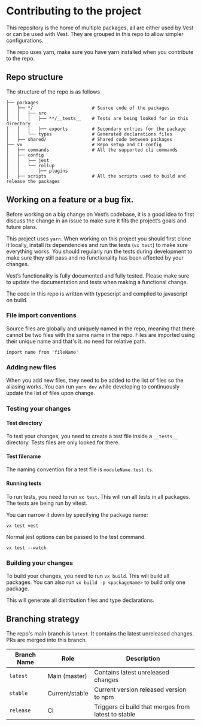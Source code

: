 # Contributing to the project

This repository is the home of multiple packages, all are either used by Vest or can be used with Vest. They are grouped in this repo to allow simpler configurations.

The repo uses yarn, make sure you have yarn installed when you contribute to the repo.

## Repo structure

The structure of the repo is as follows

```
├── packages
│   ├── */                      # Source code of the packages
│   │   ├── src
│   │   │   ├── **/__tests__    # Tests are being looked for in this directory
│   │   │   ├── exports         # Secondary entries for the package
│   │   └── types               # Generated declarations files
│   ├── shared/                 # Shared code between packages
├── vx                          # Repo setup and CI config
│   ├── commands                # All the supported cli commands
│   ├── config
│   │   ├── jest
│   │   └── rollup
│   │       ├── plugins
│   ├── scripts                 # All the scripts used to build and release the packages
```

## Working on a feature or a bug fix.

Before working on a big change on Vest’s codebase, it is a good idea to first discuss the change in an issue to make sure it fits the project’s goals and future plans.

This project uses `yarn`. When working on this project you should first clone it locally, install its dependencies and run the tests (`vx test`) to make sure everything works. You should regularly run the tests during development to make sure they still pass and no functionality has been affected by your changes.

Vest’s functionality is fully documented and fully tested. Please make sure to update the documentation and tests when making a functional change.

The code in this repo is written with typescript and complied to javascript on build.

### File import conventions

Source files are globally and uniquely named in the repo, meaning that there cannot be two files with the same name in the repo. Files are imported using their unique name and that's it. no need for relative path.

`import name from 'fileName'`

### Adding new files

When you add new files, they need to be added to the list of files so the aliasing works. You can run `yarn dev` while developing to continuously update the list of files upon change.

### Testing your changes

#### Test directory

To test your changes, you need to create a test file inside a `__tests__` directory. Tests files are only looked for there.

#### Test filename

The naming convention for a test file is `moduleName.test.ts`.

#### Running tests

To run tests, you need to run `vx test`. This will run all tests in all packages. The tests are being run by vitest.

You can narrow it down by specifying the package name:

`vx test vest`

Normal jest options can be passed to the test command.

`vx test --watch`

### Building your changes

To build your changes, you need to run `vx build`. This will build all packages.
You can also run `vx build -p <packageName>` to build only one package.

This will generate all distribution files and type declarations.

## Branching strategy

The repo's main branch is `latest`. It contains the latest unreleased changes. PRs are merged into this branch.

| Branch Name | Role           | Description                                         |
| ----------- | -------------- | --------------------------------------------------- |
| `latest`    | Main (master)  | Contains latest unreleased changes                  |
| `stable`    | Current/stable | Current version released version to npm             |
| `release`   | CI             | Triggers ci build that merges from latest to stable |
